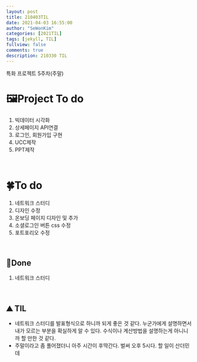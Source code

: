 ```yaml
---
layout: post
title: 210403TIL 
date: 2021-04-03 16:55:00
author: "SeWonKim"
categories: [2021TIL]
tags: [jekyll, TIL]
fullview: false
comments: true
description: 210330 TIL
---
```


특화 프로젝트 5주차(주말)

# 🖼Project To do

1. 빅데이터 시각화
2. 상세페이지 API연결
3. 로그인, 회원가입 구현
4. UCC제작
5. PPT제작

&nbsp;
&nbsp;

# 🍀To do

1. 네트워크 스터디
2. 디자인 수정
3. 온보딩 페이지 디자인 및 추가
4. 소셜로그인 버튼 css 수정
5. 포트포리오 수정
   
&nbsp;
&nbsp;

## 🌳Done

1. 네트워크 스터디

&nbsp;
&nbsp;

## ⛰️ TIL

- 네트워크 스터디를 발표형식으로 하니까 되게 좋은 것 같다. 누군가에게 설명하면서 내가 모르는 부분을 확실하게 알 수 있다. 수식이나 계산방법을 설명하는게 아니니까 할 만한 것 같다.
- 주말이라고 좀 풀어졌더니 아주 시간이 후딱간다. 벌써 오후 5시다. 할 일이 산더민데
